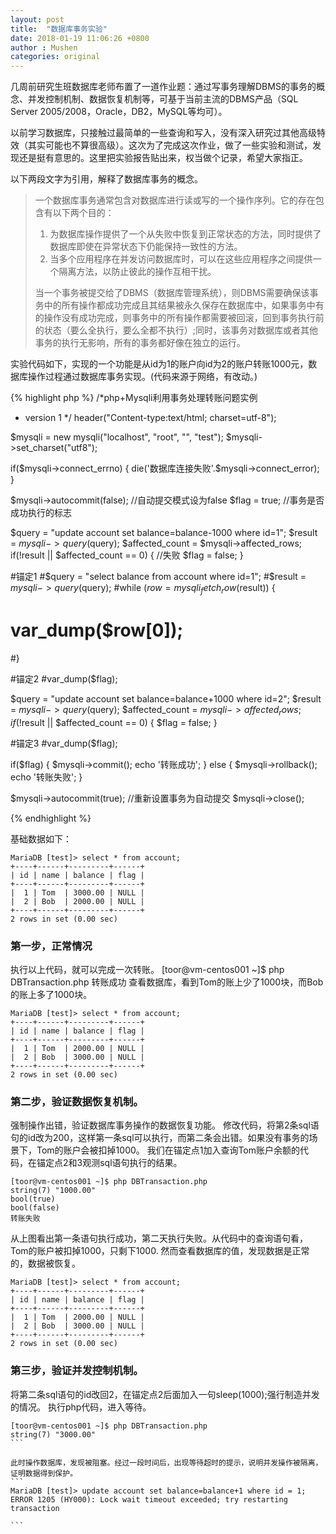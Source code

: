 ```yaml
---
layout: post
title:  "数据库事务实验"
date: 2018-01-19 11:06:26 +0800
author : Mushen
categories: original
---
```


几周前研究生班数据库老师布置了一道作业题：通过写事务理解DBMS的事务的概念、并发控制机制、数据恢复机制等，可基于当前主流的DBMS产品（SQL Server 2005/2008，Oracle，DB2，MySQL等均可）。

以前学习数据库，只接触过最简单的一些查询和写入，没有深入研究过其他高级特效（其实可能也不算很高级）。这次为了完成这次作业，做了一些实验和测试，发现还是挺有意思的。这里把实验报告贴出来，权当做个记录，希望大家指正。

以下两段文字为引用，解释了数据库事务的概念。

> 一个数据库事务通常包含对数据库进行读或写的一个操作序列。它的存在包含有以下两个目的： 
> 1. 为数据库操作提供了一个从失败中恢复到正常状态的方法，同时提供了数据库即使在异常状态下仍能保持一致性的方法。 
> 2. 当多个应用程序在并发访问数据库时，可以在这些应用程序之间提供一个隔离方法，以防止彼此的操作互相干扰。 
> 
> 当一个事务被提交给了DBMS（数据库管理系统），则DBMS需要确保该事务中的所有操作都成功完成且其结果被永久保存在数据库中，如果事务中有的操作没有成功完成，则事务中的所有操作都需要被回滚，回到事务执行前的状态（要么全执行，要么全都不执行）;同时，该事务对数据库或者其他事务的执行无影响，所有的事务都好像在独立的运行。


实验代码如下，实现的一个功能是从id为1的账户向id为2的账户转账1000元，数据库操作过程通过数据库事务实现。(代码来源于网络，有改动。)

{% highlight php %}
/*php+Mysqli利用事务处理转账问题实例
 * version 1
 */
header("Content-type:text/html; charset=utf-8");

$mysqli = new mysqli("localhost", "root", "", "test");
$mysqli->set_charset("utf8");

if($mysqli->connect_errno) {
	die('数据库连接失败'.$mysqli->connect_error);
}

$mysqli->autocommit(false); //自动提交模式设为false 
$flag = true; //事务是否成功执行的标志 

$query = "update account set balance=balance-1000 where id=1";
$result = $mysqli->query($query);
$affected_count = $mysqli->affected_rows;
if(!result || $affected_count == 0) {  //失败 
	$flag = false;
}

#锚定1
#$query = "select balance from account where id=1";
#$result = $mysqli->query($query);
#while ($row = mysqli_fetch_row($result)) {
#      var_dump($row[0]);
#}

#锚定2
#var_dump($flag);

$query = "update account set balance=balance+1000 where id=2";
$result = $mysqli->query($query);
$affected_count = $mysqli->affected_rows;
if(!$result || $affected_count == 0) {
	$flag = false;
}

#锚定3
#var_dump($flag);

if($flag) {
	$mysqli->commit();
	echo '转账成功';
} else {
	$mysqli->rollback();
	echo '转账失败';
}

$mysqli->autocommit(true); //重新设置事务为自动提交 
$mysqli->close();
>

{% endhighlight %}

基础数据如下：

```
MariaDB [test]> select * from account;
+----+------+---------+------+
| id | name | balance | flag |
+----+------+---------+------+
|  1 | Tom  | 3000.00 | NULL |
|  2 | Bob  | 2000.00 | NULL |
+----+------+---------+------+
2 rows in set (0.00 sec)

```

### 第一步，正常情况
执行以上代码，就可以完成一次转账。
[toor@vm-centos001 ~]$ php DBTransaction.php 
转账成功
查看数据库，看到Tom的账上少了1000块，而Bob的账上多了1000块。
```
MariaDB [test]> select * from account;
+----+------+---------+------+
| id | name | balance | flag |
+----+------+---------+------+
|  1 | Tom  | 2000.00 | NULL |
|  2 | Bob  | 3000.00 | NULL |
+----+------+---------+------+
2 rows in set (0.00 sec)

```

### 第二步，验证数据恢复机制。

强制操作出错，验证数据库事务操作的数据恢复功能。 
修改代码，将第2条sql语句的id改为200，这样第一条sql可以执行，而第二条会出错。如果没有事务的场景下，Tom的账户会被扣掉1000。
我们在锚定点1加入查询Tom账户余额的代码，在锚定点2和3观测sql语句执行的结果。
```
[toor@vm-centos001 ~]$ php DBTransaction.php 
string(7) "1000.00"
bool(true)
bool(false)
转账失败
```
从上图看出第一条语句执行成功，第二天执行失败。从代码中的查询语句看，Tom的账户被扣掉1000，只剩下1000.
然而查看数据库的值，发现数据是正常的，数据被恢复。
```
MariaDB [test]> select * from account;
+----+------+---------+------+
| id | name | balance | flag |
+----+------+---------+------+
|  1 | Tom  | 2000.00 | NULL |
|  2 | Bob  | 3000.00 | NULL |
+----+------+---------+------+
2 rows in set (0.00 sec)

```
### 第三步，验证并发控制机制。

将第二条sql语句的id改回2，在锚定点2后面加入一句sleep(1000);强行制造并发的情况。
执行php代码，进入等待。
````
[toor@vm-centos001 ~]$ php DBTransaction.php 
string(7) "3000.00"
```

此时操作数据库，发现被阻塞。经过一段时间后，出现等待超时的提示，说明并发操作被隔离，证明数据得到保护。
```
MariaDB [test]> update account set balance=balance+1 where id = 1;
ERROR 1205 (HY000): Lock wait timeout exceeded; try restarting transaction

```

